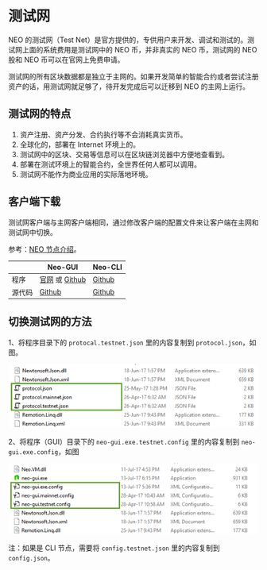 # 测试网

NEO 的测试网（Test Net）是官方提供的，专供用户来开发、调试和测试的。测试网上面的系统费用是测试网中的 NEO 币，并非真实的 NEO 币，测试网的 NEO 股和 NEO 币可以在官网上免费申请。

测试网的所有区块数据都是独立于主网的。如果开发简单的智能合约或者尝试注册资产的话，用测试网就足够了，待开发完成后可以迁移到 NEO 的主网上运行。

## 测试网的特点

1. 资产注册、资产分发、合约执行等不会消耗真实货币。
2. 全球化的，部署在 Internet 环境上的。
3. 测试网中的区块、交易等信息可以在区块链浏览器中方便地查看到。
4. 部署在测试环境上的智能合约，全世界任何人都可以调用。
5. 测试网不能作为商业应用的实际落地环境。

## 客户端下载

测试网客户端与主网客户端相同，通过修改客户端的配置文件来让客户端在主网和测试网中切换。

参考：[NEO 节点介绍](introduction.md)。

|      | Neo-GUI                        | Neo-CLI                        |
| ---- | ---------------------------------------- | ---------------------------------------- |
| 程序   | [官网](https://www.neo.org/download) 或 [Github](https://github.com/neo-project/neo-gui/releases) | [Github](https://github.com/neo-project/neo-cli/releases) |
| 源代码  | [Github](https://github.com/neo-project/neo-gui) | [Github](https://github.com/neo-project/neo-cli) |

## 切换测试网的方法

1、将程序目录下的 `protocal.testnet.json` 里的内容复制到 `protocol.json`，如图。

![](/assets/testnet_1.png)

2、将程序（GUI）目录下的 `neo-gui.exe.testnet.config` 里的内容复制到 `neo-gui.exe.config`，如图

![](/assets/testnet_2.png)

注：如果是 CLI 节点，需要将 `config.testnet.json` 里的内容复制到 `config.json`。



